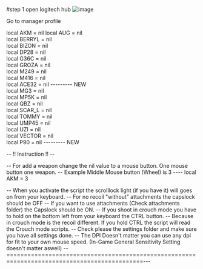 #step 1 open logitech hub
![image](https://github.com/SerenityEirlys/Anti-Recoil-All-Game/assets/100836558/759b9f3b-4619-4e14-a7d7-ebbe9b639b38)

Go to manager profile


local AKM = nil
local AUG = nil   
local BERRYL = nil                 
local BIZON = nil               
local DP28 =  nil             
local G36C = nil           
local GROZA = nil               
local M249 = nil                   
local M416 = nil            
local ACE32 = nil     --------- NEW            
local MG3 =  nil             
local MP5K = nil                 
local QBZ =  nil              
local SCAR_L = nil            
local TOMMY =  nil    
local UMP45 = nil              
local UZI =   nil         
local VECTOR = nil            
local P90 = nil      --------- NEW    

-- !! Instruction !! --

-- For add a weapon change the nil value to a mouse button. One mouse button one weapon.
-- Example Middle Mouse button (Wheel) is 3 ---- local AKM = 3 

-- When you activate the script the scrolllock light (if you have it) will goes on from your keyboard.
-- For no recoil "without" attachments the capslock should be OFF
-- If you want to use attachments (Check attachments folder) the Capslock should be ON.
-- If you shoot in crouch mode you have to hold on the bottom left from your keyboard the CTRL button.
-- Because in crouch mode is the recoil different. If you hold CTRL the script will read the Crouch mode scripts.
-- Check please the settings folder and make sure you have all settings done.
-- The DPI Doesn't matter you can use any dpi for fit to your own mouse speed. (In-Game General Sensitivity Setting doesn't matter aswell)
--=============================================================================================---
